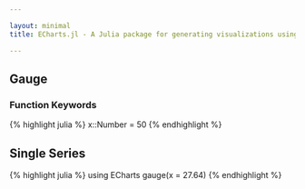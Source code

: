 ```yaml
---

layout: minimal
title: ECharts.jl - A Julia package for generating visualizations using ECharts

---
```


## Gauge

### Function Keywords
{% highlight julia %}
x::Number = 50
{% endhighlight %}

## Single Series
{% highlight julia %}
using ECharts
gauge(x = 27.64)
{% endhighlight %}

<div id="gaugep" style="height:400px;width:800px;"></div>
<script type="text/javascript">
    // Initialize after dom ready
    var myChart = echarts.init(document.getElementById("gaugep"));

    // Load data into the ECharts instance
    myChart.setOption({"toolbox":{"itemGap":15,"show":false,"x":"right","feature":{},"orient":"vertical","y":"center"},"title":{},"series":[{"data":[{"value":27.64}],"smooth":false,"type":"gauge"}],"backgroundColor":"rgba(0,0,0,0)"});
</script>
